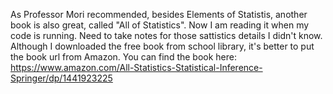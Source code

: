 As Professor Mori recommended, besides Elements of Statistis, another book is also great, called "All of Statistics". Now I am reading it when my code is running. Need to take notes for those sattistics details I didn't know. Although I downloaded the free book from school library, it's better to put the book url from Amazon. You can find the book here: https://www.amazon.com/All-Statistics-Statistical-Inference-Springer/dp/1441923225
